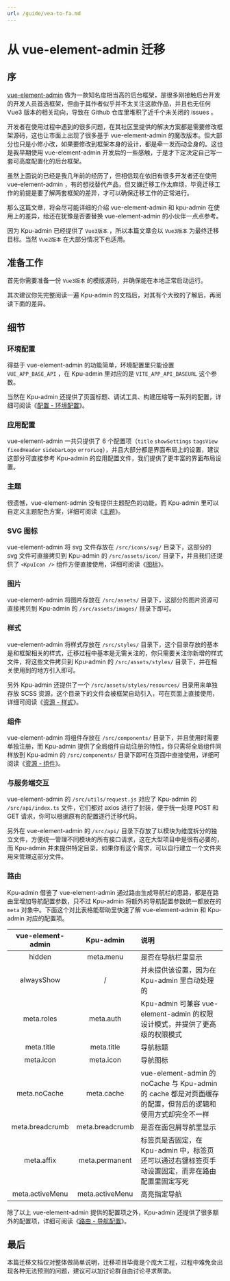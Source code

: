 ```yaml
---
url: /guide/vea-to-fa.md
---
```

# 从 vue-element-admin 迁移

## 序

[vue-element-admin](https://github.com/PanJiaChen/vue-element-admin) 做为一款知名度相当高的后台框架，是很多刚接触后台开发的开发人员首选框架，但由于其作者似乎并不太关注这款作品，并且也无任何 Vue3 版本的相关动向，导致在 Github 仓库里堆积了近千个未关闭的 issues 。

开发者在使用过程中遇到的很多问题，在其社区里提供的解决方案都是需要修改框架源码，这也让市面上出现了很多基于 vue-element-admin 的魔改版本。但大部分也只是小修小改，如果要修改到框架本身的设计，都是牵一发而动全身的。这也是我早期使用 vue-element-admin 开发后的一些感触，于是才下定决定自己写一套可高度配置化的后台框架。

虽然上面说的已经是我几年前的经历了，但相信现在依旧有很多开发者还在使用 vue-element-admin ，有的想找替代产品，但又嫌迁移工作太麻烦，毕竟迁移工作的前提是要了解两套框架的差异，才可以确保迁移工作的正常进行。

那么这篇文章，将会尽可能详细的介绍 vue-element-admin 和 kpu-admin 在使用上的差异，给还在犹豫是否要替换 vue-element-admin 的小伙伴一点点参考。

因为 Kpu-admin 已经提供了 `Vue3版本` ，所以本篇文章会以 `Vue3版本` 为最终迁移目标。当然 `Vue2版本` 在大部分情况下也适用。

## 准备工作

首先你需要准备一份 `Vue3版本` 的模版源码，并确保能在本地正常启动运行。

其次建议你先完整阅读一遍 Kpu-admin 的文档后，对其有个大致的了解后，再阅读下面的差异。

## 细节

### 环境配置

得益于 vue-element-admin 的功能简单，环境配置里只能设置 `VUE_APP_BASE_API` ，在 Kpu-admin 里对应的是 `VITE_APP_API_BASEURL` 这个参数。

当然在 Kpu-admin 还提供了页面标题、调试工具、构建压缩等一系列的配置，详细可阅读《[配置 - 环境配置](configure#环境配置)》。

### 应用配置

vue-element-admin 一共只提供了 6 个配置项（`title` `showSettings` `tagsView` `fixedHeader` `sidebarLogo` `errorLog`），并且大部分都是界面布局上的设置，建议这部分可直接参考 Kpu-admin 的应用配置文件，我们提供了更丰富的界面布局设置。

### 主题

很遗憾，vue-element-admin 没有提供主题配色的功能，而 Kpu-admin 里可以自定义主题配色方案，详细可阅读《[主题](theme)》。

### SVG 图标

vue-element-admin 将 svg 文件存放在 `/src/icons/svg/` 目录下，这部分的 svg 文件可直接拷贝到 Kpu-admin 的 `/src/assets/icon/` 目录下，并且我们还提供了 `<KpuIcon />` 组件方便直接使用，详细可阅读《[图标](icon)》。

### 图片

vue-element-admin 将图片存放在 `/src/assets/` 目录下，这部分的图片资源可直接拷贝到 Kpu-admin 的 `/src/assets/images/` 目录下即可。

### 样式

vue-element-admin 将样式存放在 `/src/styles/` 目录下，这个目录存放的基本是和框架相关的样式，迁移过程中基本是无需关注的，你只需要关注你新增的样式文件，将这些文件拷贝到 Kpu-admin 的 `/src/assets/styles/` 目录下，并在相关使用到的地方引入即可。

另外 Kpu-admin 还提供了一个 `/src/assets/styles/resources/` 目录用来单独存放 SCSS 资源，这个目录下的文件会被框架自动引入，可在页面上直接使用，详细可阅读《[资源 - 样式](resources#样式)》。

### 组件

vue-element-admin 将组件存放在 `/src/components/` 目录下，并且使用时需要单独注册，而 Kpu-admin 提供了全局组件自动注册的特性，你只需将全局组件同样放到 Kpu-admin 的 `/src/components/` 目录下即可在页面中直接使用，详细可阅读《[资源 - 组件](resources#组件)》。

### 与服务端交互

vue-element-admin 的 `/src/utils/request.js` 对应了 Kpu-admin 的 `/src/api/index.ts` 文件，它们都对 axios 进行了封装，便于统一处理 POST 和 GET 请求，你可以根据原有的配置逐行迁移代码。

另外在 vue-element-admin 的 `/src/api/` 目录下存放了以模块为维度拆分的独立文件，方便统一管理不同模块的所有接口请求，这在大型项目中是很有必要的，而 Kpu-admin 并未提供特定目录，如果你有这个需求，可以自行建立一个文件夹用来管理这部分文件。

### 路由

Kpu-admin 借鉴了 vue-element-admin 通过路由生成导航栏的思路，都是在路由里增加导航配置参数，只不过 Kpu-admin 将额外的导航配置参数统一都放在的 `meta` 对象中。下面这个对比表格能帮助里快速了解 vue-element-admin 和 Kpu-admin 对应的配置项。

| vue-element-admin | Kpu-admin | 说明                                                                                                              |
| :---------------: | :-------------: | :---------------------------------------------------------------------------------------------------------------- |
|      hidden       |    meta.menu    | 是否在导航栏里显示                                                                                                |
|    alwaysShow     |        /        | 并未提供该设置，因为在 Kpu-admin 里自动处理的                                                               |
|    meta.roles     |    meta.auth    | Kpu-admin 可兼容 vue-element-admin 的权限设计模式，并提供了更高级的权限模式                                 |
|    meta.title     |   meta.title    | 导航标题                                                                                                          |
|     meta.icon     |    meta.icon    | 导航图标                                                                                                          |
|   meta.noCache    |   meta.cache    | vue-element-admin 的 noCache 与 Kpu-admin 的 cache 都是对页面缓存的配置，但背后的逻辑和使用方式却完全不一样 |
|  meta.breadcrumb  | meta.breadcrumb | 是否在面包屑导航里显示                                                                                            |
|    meta.affix     | meta.permanent  | 标签页是否固定，在 Kpu-admin 中，标签页还可以通过右键标签页手动设置固定，而非在路由配置里固定写死           |
|  meta.activeMenu  | meta.activeMenu | 高亮指定导航                                                                                                      |

除了以上 vue-element-admin 提供的配置项之外，Kpu-admin 还提供了很多额外的配置项，详细可阅读《[路由 - 导航配置](router#导航配置)》。

## 最后

本篇迁移文档仅对整体做简单说明，迁移项目毕竟是个庞大工程，过程中难免会出现各种无法预测的问题，建议可以加讨论群自由讨论寻求帮助。
